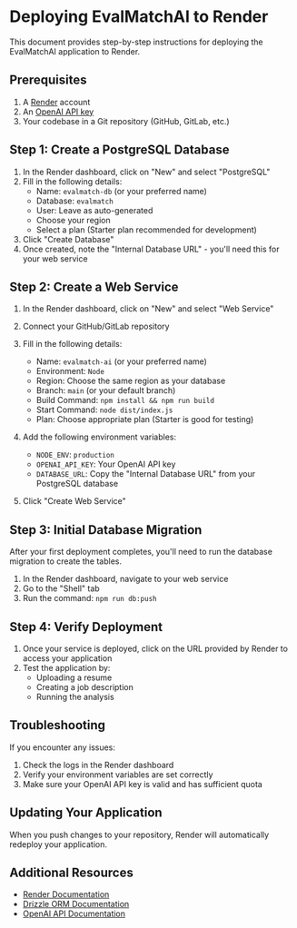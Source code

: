 # Deploying EvalMatchAI to Render

This document provides step-by-step instructions for deploying the EvalMatchAI application to Render.

## Prerequisites

1. A [Render](https://render.com) account
2. An [OpenAI API key](https://platform.openai.com/account/api-keys)
3. Your codebase in a Git repository (GitHub, GitLab, etc.)

## Step 1: Create a PostgreSQL Database

1. In the Render dashboard, click on "New" and select "PostgreSQL"
2. Fill in the following details:
   - Name: `evalmatch-db` (or your preferred name)
   - Database: `evalmatch`
   - User: Leave as auto-generated
   - Choose your region
   - Select a plan (Starter plan recommended for development)
3. Click "Create Database"
4. Once created, note the "Internal Database URL" - you'll need this for your web service

## Step 2: Create a Web Service

1. In the Render dashboard, click on "New" and select "Web Service"
2. Connect your GitHub/GitLab repository
3. Fill in the following details:
   - Name: `evalmatch-ai` (or your preferred name)
   - Environment: `Node`
   - Region: Choose the same region as your database
   - Branch: `main` (or your default branch)
   - Build Command: `npm install && npm run build`
   - Start Command: `node dist/index.js`
   - Plan: Choose appropriate plan (Starter is good for testing)

4. Add the following environment variables:
   - `NODE_ENV`: `production`
   - `OPENAI_API_KEY`: Your OpenAI API key
   - `DATABASE_URL`: Copy the "Internal Database URL" from your PostgreSQL database

5. Click "Create Web Service"

## Step 3: Initial Database Migration

After your first deployment completes, you'll need to run the database migration to create the tables. 

1. In the Render dashboard, navigate to your web service
2. Go to the "Shell" tab
3. Run the command: `npm run db:push`

## Step 4: Verify Deployment

1. Once your service is deployed, click on the URL provided by Render to access your application
2. Test the application by:
   - Uploading a resume
   - Creating a job description
   - Running the analysis

## Troubleshooting

If you encounter any issues:

1. Check the logs in the Render dashboard
2. Verify your environment variables are set correctly
3. Make sure your OpenAI API key is valid and has sufficient quota

## Updating Your Application

When you push changes to your repository, Render will automatically redeploy your application.

## Additional Resources

- [Render Documentation](https://render.com/docs)
- [Drizzle ORM Documentation](https://orm.drizzle.team/docs/overview)
- [OpenAI API Documentation](https://platform.openai.com/docs/api-reference)